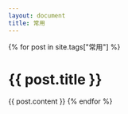 ```yaml
---
layout: document
title: 常用
---
```

{% for post in site.tags["常用"] %}
# {{ post.title }}
{{ post.content }}
{% endfor %}

